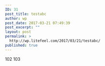 ```yaml
---
ID: 31
post_title: testabc
author: wp
post_date: 2017-03-21 07:49:39
post_excerpt: ""
layout: post
permalink: >
  http://wp.litefeel.com/2017/03/21/testabc/
published: true
---
```

102
103

